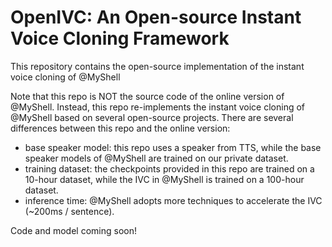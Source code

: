 # OpenIVC: An Open-source Instant Voice Cloning Framework

This repository contains the open-source implementation of the instant voice cloning of @MyShell

Note that this repo is NOT the source code of the online version of @MyShell. Instead, this repo re-implements the instant voice cloning of @MyShell based on several open-source projects. There are several differences between this repo and the online version:

- base speaker model: this repo uses a speaker from TTS, while the base speaker models of @MyShell are trained on our private dataset.
- training dataset: the checkpoints provided in this repo are trained on a 10-hour dataset, while the IVC in @MyShell is trained on a 100-hour dataset.
- inference time: @MyShell adopts more techniques to accelerate the IVC (~200ms / sentence).


Code and model coming soon!
